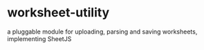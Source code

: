 # worksheet-utility
a pluggable module for uploading, parsing and saving worksheets, implementing SheetJS
